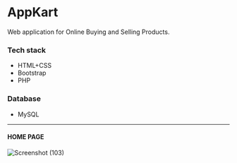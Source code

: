 # AppKart

Web application for Online Buying and Selling Products.

### Tech stack

* HTML+CSS
* Bootstrap
* PHP

### Database

* MySQL

---

#### HOME PAGE

![Screenshot (103)](https://user-images.githubusercontent.com/59051731/86527005-3f17b680-beb8-11ea-9e37-33c35d99d24d.png)

